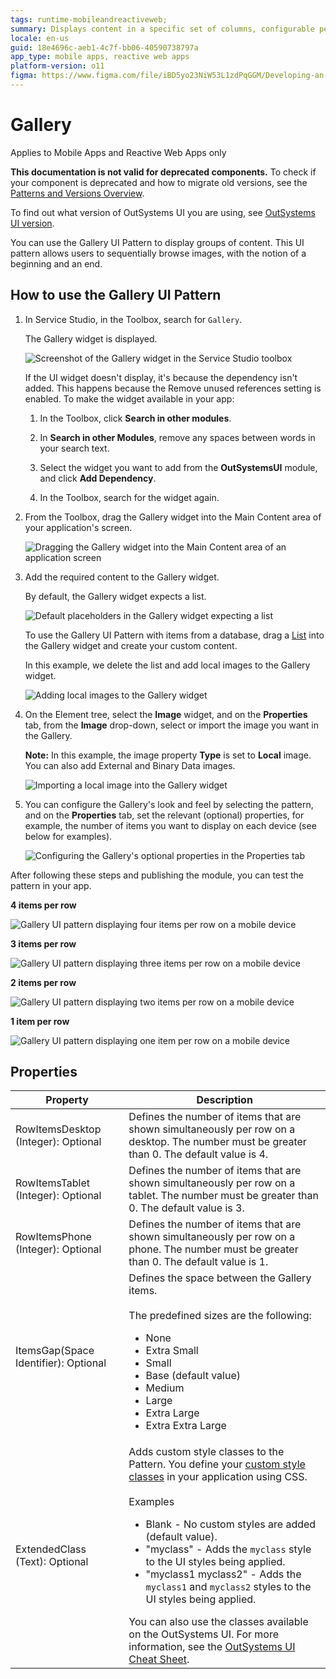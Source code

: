 ```yaml
---
tags: runtime-mobileandreactiveweb;  
summary: Displays content in a specific set of columns, configurable per device type and orientation. 
locale: en-us
guid: 18e4696c-aeb1-4c7f-bb06-40590738797a
app_type: mobile apps, reactive web apps
platform-version: o11
figma: https://www.figma.com/file/iBD5yo23NiW53L1zdPqGGM/Developing-an-Application?type=design&node-id=201%3A36&mode=design&t=ANpsYvOCthr9AWot-1
---
```


# Gallery 

<div class="info" markdown="1">

Applies to Mobile Apps and Reactive Web Apps only

</div>

<div class="info" markdown="1">

**This documentation is not valid for deprecated components.** To check if your component is deprecated and how to migrate old versions, see the [Patterns and Versions Overview](https://outsystemsui.outsystems.com/OutsystemsUiWebsite/MigrationOverview).

To find out what version of OutSystems UI you are using, see [OutSystems UI version](../../intro.md#outsystems-ui-version).

</div>

You can use the Gallery UI Pattern to display groups of content. This UI pattern allows users to sequentially browse images, with the notion of a beginning and an end.

## How to use the Gallery UI Pattern

1. In Service Studio, in the Toolbox, search for `Gallery`.

    The Gallery widget is displayed.

    ![Screenshot of the Gallery widget in the Service Studio toolbox](images/gallery-widget-ss.png "Gallery Widget in Service Studio")

    If the UI widget doesn't display, it's because the dependency isn't added. This happens because the Remove unused references setting is enabled. To make the widget available in your app:

    1. In the Toolbox, click **Search in other modules**.

    1. In **Search in other Modules**, remove any spaces between words in your search text.
    
    1. Select the widget you want to add from the **OutSystemsUI** module, and click **Add Dependency**. 
    
    1. In the Toolbox, search for the widget again.

1. From the Toolbox, drag the Gallery widget into the Main Content area of your application's screen.

    ![Dragging the Gallery widget into the Main Content area of an application screen](images/gallery-dragwidget-ss.png "Dragging Gallery Widget to Screen")

1. Add the required content to the Gallery widget.

    By default, the Gallery widget expects a list.

    ![Default placeholders in the Gallery widget expecting a list](images/gallery-list-ss.png "Gallery Widget Placeholders")

    To use the Gallery UI Pattern with items from a database, drag a [List](<../../../../../ref/lang/auto/servicestudio-plugin-nrwidgets-list.md>) into the Gallery widget and create your custom content.

    In this example, we delete the list and add local images to the Gallery widget.

    ![Adding local images to the Gallery widget](images/gallery-image-ss.png "Adding Images to Gallery")

1. On the Element tree, select the **Image** widget, and on the **Properties** tab, from the **Image** drop-down, select or import the image you want in the Gallery.

    **Note:** In this example, the image property **Type** is set to **Local** image. You can also add External and Binary Data images.

    ![Importing a local image into the Gallery widget](images/gallery-localimage-ss.png "Importing Local Images")
  
1. You can configure the Gallery's look and feel by selecting the pattern, and on the **Properties** tab, set the relevant (optional) properties, for example, the number of items you want to display on each device (see below for examples).

    ![Configuring the Gallery's optional properties in the Properties tab](images/gallery-properties-ss.png "Setting Optional Properties")

After following these steps and publishing the module, you can test the pattern in your app.

**4 items per row**

![Gallery UI pattern displaying four items per row on a mobile device](images/gallerymob-14-ss.png "Gallery with 4 Items Per Row")

**3 items per row**
    
![Gallery UI pattern displaying three items per row on a mobile device](images/gallerymob-15-ss.png "Gallery with 3 Items Per Row")

**2 items per row**

![Gallery UI pattern displaying two items per row on a mobile device](images/gallerymob-16-ss.png "Gallery with 2 Items Per Row")

**1 item per row**

![Gallery UI pattern displaying one item per row on a mobile device](images/gallerymob-17-ss.png "Gallery with 1 Item Per Row")

## Properties

|Property|Description|     
|---|---|
|RowItemsDesktop (Integer): Optional|Defines the number of items that are shown simultaneously per row on a desktop. The number must be greater than 0. The default value is 4.|
|RowItemsTablet (Integer): Optional|Defines the number of items that are shown simultaneously per row on a tablet. The number must be greater than 0. The default value is 3.|
|RowItemsPhone (Integer): Optional|Defines the number of items that are shown simultaneously per row on a phone. The number must be greater than 0. The default value is 1.|
|ItemsGap(Space Identifier): Optional |Defines the space between the Gallery items. <br/><br/> The predefined sizes are the following:<ul><li>None</li><li>Extra Small</li><li>Small</li><li>Base (default value)</li><li>Medium</li><li>Large</li><li>Extra Large</li><li>Extra Extra Large</li></ul>|
|ExtendedClass (Text): Optional|Adds custom style classes to the Pattern. You define your [custom style classes](../../../../../develop/ui/look-feel/css.md) in your application using CSS.<br/><br/> Examples <ul><li>Blank - No custom styles are added (default value).</li><li>"myclass" - Adds the ``myclass`` style to the UI styles being applied.</li><li>"myclass1 myclass2" - Adds the ``myclass1`` and ``myclass2`` styles to the UI styles being applied.</li></ul>You can also use the classes available on the OutSystems UI. For more information, see the [OutSystems UI Cheat Sheet](https://outsystemsui.outsystems.com/OutSystemsUIWebsite/CheatSheet). |
